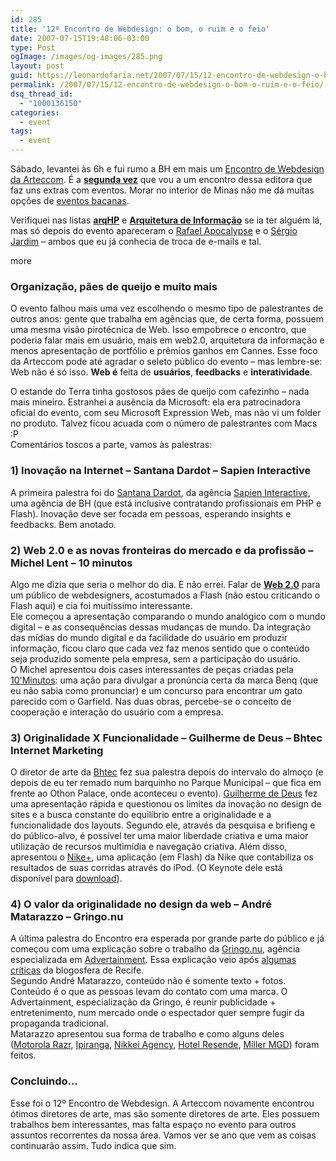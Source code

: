 ```yaml
---
id: 285
title: '12º Encontro de Webdesign: o bom, o ruim e o feio'
date: 2007-07-15T19:48:06-03:00
type: Post
ogImage: /images/og-images/285.png
layout: post
guid: https://leonardofaria.net/2007/07/15/12-encontro-de-webdesign-o-bom-o-ruim-e-o-feio/
permalink: /2007/07/15/12-encontro-de-webdesign-o-bom-o-ruim-e-o-feio/
dsq_thread_id:
  - "1000136150"
categories:
  - event
tags:
  - event
---
```

Sábado, levantei às 6h e fui rumo a BH em mais um [Encontro de Webdesign da Arteccom](http://arteccom.com.br/encontro/). É a [**segunda vez**](https://leonardofaria.net/2005/07/10/10-encontro-de-webdesign-o-bom-o-ruim-e-o-feio/) que vou a um encontro dessa editora que faz uns extras com eventos. Morar no interior de Minas não me dá muitas opções de [eventos bacanas](http://code.google.com/events/developerday/). 

Verifiquei nas listas [**arqHP**](http://groups.google.com/group/arqhp) e [**Arquitetura de Informação**](http://www.guilhermo.com/ai_biblioteca/referencialink.asp?referencia=96) se ia ter alguém lá, mas só depois do evento apareceram o [Rafael Apocalypse](http://www.ideiadigital.ppg.br/) e o [Sérgio Jardim](http://www.plasmadesign.com.br/) – ambos que eu já conhecia de troca de e-mails e tal.

<span className="hidden">more</span>

### Organização, pães de queijo e muito mais

O evento falhou mais uma vez escolhendo o mesmo tipo de palestrantes de outros anos: gente que trabalha em agências que, de certa forma, possuem uma mesma visão pirotécnica de Web. Isso empobrece o encontro, que poderia falar mais em usuário, mais em web2.0, arquitetura da informação e menos apresentação de portfólio e prêmios ganhos em Cannes. Esse foco da Arteccom pode até agradar o seleto público do evento – mas lembre-se: Web não é só isso. **Web é** feita de **usuários**, **feedbacks** e **interatividade**.

O estande do Terra tinha gostosos pães de queijo com cafezinho – nada mais mineiro. Estranhei a ausência da Microsoft: ela era patrocinadora oficial do evento, com seu Microsoft Expression Web, mas não vi um folder no produto. Talvez ficou acuada com o número de palestrantes com Macs :P  
Comentários toscos a parte, vamos às palestras:

### 1) Inovação na Internet – Santana Dardot – Sapien Interactive

A primeira palestra foi do [Santana Dardot](http://orga.ws/), da agência [Sapien Interactive](http://www.tastesapien.com/), uma agência de BH (que está inclusive contratando profissionais em PHP e Flash). Inovação deve ser focada em pessoas, esperando insights e feedbacks. Bem anotado.

### 2) Web 2.0 e as novas fronteiras do mercado e da profissão – Michel Lent – 10 minutos

Algo me dizia que seria o melhor do dia. E não errei. Falar de [**Web 2.0**](https://leonardofaria.net/2006/07/06/web2oh/) para um público de webdesigners, acostumados a Flash (não estou criticando o Flash aqui) e cia foi muitíssimo interessante.  
Ele começou a apresentação comparando o mundo analógico com o mundo digital – e as consequências dessas mudanças de mundo. Da integração das mídias do mundo digital e da facilidade do usuário em produzir informação, ficou claro que cada vez faz menos sentido que o conteúdo seja produzido somente pela empresa, sem a participação do usuário.  
O Michel apresentou dois cases interessantes de peças criadas pela [10'Minutos](http://10minutos.com.br/): uma ação para divulgar a pronúncia certa da marca Benq (que eu não sabia como pronunciar) e um concurso para encontrar um gato parecido com o Garfield. Nas duas obras, percebe-se o conceito de cooperação e interação do usuário com a empresa.

### 3) Originalidade X Funcionalidade – Guilherme de Deus – Bhtec Internet Marketing

O diretor de arte da [Bhtec](http://www.bhtec.com.br) fez sua palestra depois do intervalo do almoço (e depois de eu ter remado num barquinho no Parque Municipal – que fica em frente ao Othon Palace, onde aconteceu o evento). [Guilherme de Deus](http://www.guideus.com.br) fez uma apresentação rápida e questionou os limites da inovação no design de sites e a busca constante do equilíbrio entre a originalidade e a funcionalidade dos layouts. Segundo ele, através da pesquisa e brifieng e do público-alvo, é possível ter uma maior liberdade criativa e uma maior utilização de recursos multimídia e navegação criativa. Além disso, apresentou o [Nike+](http://nikeplus.nike.com/nikeplus/), uma aplicação (em Flash) da Nike que contabiliza os resultados de suas corridas através do iPod. (O Keynote dele está disponível para [download](http://www.guideus.com.br/EWD/)).

### 4) O valor da originalidade no design da web – André Matarazzo – Gringo.nu

A última palestra do Encontro era esperada por grande parte do público e já começou com uma explicação sobre o trabalho da [Gringo.nu](http://www.gringo.nu), agência especializada em [Advertainment](http://en.wikipedia.org/wiki/Advertainment). Essa explicação veio após [algumas](http://rodrigomuniz.com/blog/12-encontro-de-web-design-em-recife/) [críticas](http://fatorw.com/2007/06/18/impressoes-sobre-o-12º-encontro-de-web-design-no-recife/) da blogosfera de Recife.  
Segundo André Matarazzo, conteúdo não é somente texto + fotos. Conteúdo é o que as pessoas levam do contato com uma marca. O Advertainment, especialização da Gringo, é reunir publicidade + entretenimento, num mercado onde o espectador quer sempre fugir da propaganda tradicional.  
Matarazzo apresentou sua forma de trabalho e como alguns deles ([Motorola Razr](http://www.gringo.nu/projects/motorola-rzr2/), [Ipiranga](http://www.gringo.nu/projects/ipiranga-xgames/flash.html), [Nikkei Agency](http://www.gringo.nu/projects/nikkei/), [Hotel Resende](http://www.gringo.nu/projects/resende/), [Miller MGD](http://www.gringo.nu/projects/miller/)) foram feitos.

### Concluindo&#8230;

Esse foi o 12º Encontro de Webdesign. A Arteccom novamente encontrou ótimos diretores de arte, mas são somente diretores de arte. Eles possuem trabalhos bem interessantes, mas falta espaço no evento para outros assuntos recorrentes da nossa área. Vamos ver se ano que vem as coisas continuarão assim. Tudo indica que sim.
